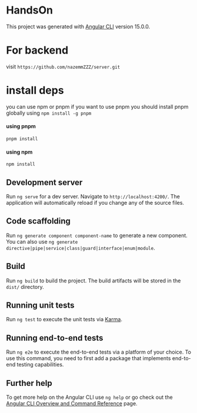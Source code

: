 # HandsOn

This project was generated with [Angular CLI](https://github.com/angular/angular-cli) version 15.0.0.

# For backend 
visit `https://github.com/nazemmZZZ/server.git`
# install deps
you can use npm or pnpm 
if you want to use pnpm you should install pnpm globally using
`npm install -g pnpm`
#### using pnpm
`pnpm install`
#### using npm
`npm install`

## Development server

Run `ng serve` for a dev server. Navigate to `http://localhost:4200/`. The application will automatically reload if you change any of the source files.

## Code scaffolding

Run `ng generate component component-name` to generate a new component. You can also use `ng generate directive|pipe|service|class|guard|interface|enum|module`.

## Build

Run `ng build` to build the project. The build artifacts will be stored in the `dist/` directory.

## Running unit tests

Run `ng test` to execute the unit tests via [Karma](https://karma-runner.github.io).

## Running end-to-end tests

Run `ng e2e` to execute the end-to-end tests via a platform of your choice. To use this command, you need to first add a package that implements end-to-end testing capabilities.

## Further help

To get more help on the Angular CLI use `ng help` or go check out the [Angular CLI Overview and Command Reference](https://angular.io/cli) page.
